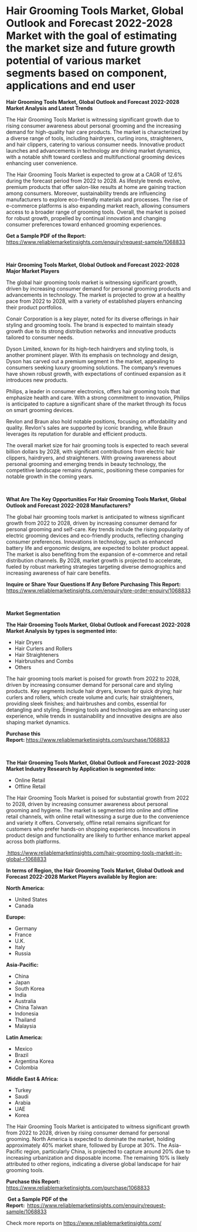 <p><h1>Hair Grooming Tools Market, Global Outlook and Forecast 2022-2028 Market with the goal of estimating the market size and future growth potential of various market segments based on component, applications and end user</h1></p><p><strong>Hair Grooming Tools Market, Global Outlook and Forecast 2022-2028 Market Analysis and Latest Trends</strong></p>
<p><p>The Hair Grooming Tools Market is witnessing significant growth due to rising consumer awareness about personal grooming and the increasing demand for high-quality hair care products. The market is characterized by a diverse range of tools, including hairdryers, curling irons, straighteners, and hair clippers, catering to various consumer needs. Innovative product launches and advancements in technology are driving market dynamics, with a notable shift toward cordless and multifunctional grooming devices enhancing user convenience.</p><p>The Hair Grooming Tools Market is expected to grow at a CAGR of 12.6% during the forecast period from 2022 to 2028. As lifestyle trends evolve, premium products that offer salon-like results at home are gaining traction among consumers. Moreover, sustainability trends are influencing manufacturers to explore eco-friendly materials and processes. The rise of e-commerce platforms is also expanding market reach, allowing consumers access to a broader range of grooming tools. Overall, the market is poised for robust growth, propelled by continual innovation and changing consumer preferences toward enhanced grooming experiences.</p></p>
<p><strong>Get a Sample PDF of the Report:&nbsp;</strong> <a href="https://www.reliablemarketinsights.com/enquiry/request-sample/1068833?utm_campaign=2933&utm_medium=2&utm_source=Github&utm_content=ia&utm_term=21032025&utm_id=hair-grooming-tools-market-global-outlook-and-forecast-2022-2028">https://www.reliablemarketinsights.com/enquiry/request-sample/1068833</a></p>
<p>&nbsp;</p>
<p><strong>Hair Grooming Tools Market, Global Outlook and Forecast 2022-2028 Major Market Players</strong></p>
<p><p>The global hair grooming tools market is witnessing significant growth, driven by increasing consumer demand for personal grooming products and advancements in technology. The market is projected to grow at a healthy pace from 2022 to 2028, with a variety of established players enhancing their product portfolios.</p><p>Conair Corporation is a key player, noted for its diverse offerings in hair styling and grooming tools. The brand is expected to maintain steady growth due to its strong distribution networks and innovative products tailored to consumer needs.</p><p>Dyson Limited, known for its high-tech hairdryers and styling tools, is another prominent player. With its emphasis on technology and design, Dyson has carved out a premium segment in the market, appealing to consumers seeking luxury grooming solutions. The company’s revenues have shown robust growth, with expectations of continued expansion as it introduces new products.</p><p>Philips, a leader in consumer electronics, offers hair grooming tools that emphasize health and care. With a strong commitment to innovation, Philips is anticipated to capture a significant share of the market through its focus on smart grooming devices.</p><p>Revlon and Braun also hold notable positions, focusing on affordability and quality. Revlon's sales are supported by iconic branding, while Braun leverages its reputation for durable and efficient products.</p><p>The overall market size for hair grooming tools is expected to reach several billion dollars by 2028, with significant contributions from electric hair clippers, hairdryers, and straighteners. With growing awareness about personal grooming and emerging trends in beauty technology, the competitive landscape remains dynamic, positioning these companies for notable growth in the coming years.</p></p>
<p>&nbsp;</p>
<p><strong>What Are The Key Opportunities For Hair Grooming Tools Market, Global Outlook and Forecast 2022-2028 Manufacturers?</strong></p>
<p><p>The global hair grooming tools market is anticipated to witness significant growth from 2022 to 2028, driven by increasing consumer demand for personal grooming and self-care. Key trends include the rising popularity of electric grooming devices and eco-friendly products, reflecting changing consumer preferences. Innovations in technology, such as enhanced battery life and ergonomic designs, are expected to bolster product appeal. The market is also benefiting from the expansion of e-commerce and retail distribution channels. By 2028, market growth is projected to accelerate, fueled by robust marketing strategies targeting diverse demographics and increasing awareness of hair care benefits.</p></p>
<p><strong>Inquire or Share Your Questions If Any Before Purchasing This Report:</strong> <a href="https://www.reliablemarketinsights.com/enquiry/pre-order-enquiry/1068833?utm_campaign=2933&utm_medium=2&utm_source=Github&utm_content=ia&utm_term=21032025&utm_id=hair-grooming-tools-market-global-outlook-and-forecast-2022-2028">https://www.reliablemarketinsights.com/enquiry/pre-order-enquiry/1068833</a></p>
<p>&nbsp;</p>
<p><strong>Market Segmentation</strong></p>
<p><strong>The Hair Grooming Tools Market, Global Outlook and Forecast 2022-2028 Market Analysis by types is segmented into:</strong></p>
<p><ul><li>Hair Dryers</li><li>Hair Curlers and Rollers</li><li>Hair Straighteners</li><li>Hairbrushes and Combs</li><li>Others</li></ul></p>
<p><p>The hair grooming tools market is poised for growth from 2022 to 2028, driven by increasing consumer demand for personal care and styling products. Key segments include hair dryers, known for quick drying; hair curlers and rollers, which create volume and curls; hair straighteners, providing sleek finishes; and hairbrushes and combs, essential for detangling and styling. Emerging tools and technologies are enhancing user experience, while trends in sustainability and innovative designs are also shaping market dynamics.</p></p>
<p><strong>Purchase this Report:&nbsp;</strong><a href="https://www.reliablemarketinsights.com/purchase/1068833?utm_campaign=2933&utm_medium=2&utm_source=Github&utm_content=ia&utm_term=21032025&utm_id=hair-grooming-tools-market-global-outlook-and-forecast-2022-2028">https://www.reliablemarketinsights.com/purchase/1068833</a></p>
<p>&nbsp;</p>
<p><strong>The Hair Grooming Tools Market, Global Outlook and Forecast 2022-2028 Market Industry Research by Application is segmented into:</strong></p>
<p><ul><li>Online Retail</li><li>Offline Retail</li></ul></p>
<p><p>The Hair Grooming Tools Market is poised for substantial growth from 2022 to 2028, driven by increasing consumer awareness about personal grooming and hygiene. The market is segmented into online and offline retail channels, with online retail witnessing a surge due to the convenience and variety it offers. Conversely, offline retail remains significant for customers who prefer hands-on shopping experiences. Innovations in product design and functionality are likely to further enhance market appeal across both platforms.</p></p>
<p><a href="https://www.reliablemarketinsights.com/hair-grooming-tools-market-in-global-r1068833?utm_campaign=2933&utm_medium=2&utm_source=Github&utm_content=ia&utm_term=21032025&utm_id=hair-grooming-tools-market-global-outlook-and-forecast-2022-2028">&nbsp;https://www.reliablemarketinsights.com/hair-grooming-tools-market-in-global-r1068833</a></p>
<p><strong>In terms of Region, the Hair Grooming Tools Market, Global Outlook and Forecast 2022-2028 Market Players available by Region are:</strong></p>
<p>
    <p> <strong> North America: </strong>
        <ul>
            <li>United States</li>
            <li>Canada</li>
        </ul>
        </p> 
    <p> <strong> Europe: </strong>
        <ul>
            <li>Germany</li>
            <li>France</li>
            <li>U.K.</li>
            <li>Italy</li>
            <li>Russia</li>
        </ul>
        </p> 
    <p> <strong> Asia-Pacific: </strong>
        <ul>
            <li>China</li>
            <li>Japan</li>
            <li>South Korea</li>
            <li>India</li>
            <li>Australia</li>
            <li>China Taiwan</li>
            <li>Indonesia</li>
            <li>Thailand</li>
            <li>Malaysia</li>
        </ul>
        </p> 
    <p> <strong> Latin America: </strong>
        <ul>
            <li>Mexico</li>
            <li>Brazil</li>
            <li>Argentina Korea</li>
            <li>Colombia</li>
        </ul>
        </p> 
    <p> <strong> Middle East & Africa: </strong>
        <ul>
            <li>Turkey</li>
            <li>Saudi</li>
            <li>Arabia</li>
            <li>UAE</li>
            <li>Korea</li>
        </ul>
    </p>
    </p>
<p><p>The Hair Grooming Tools Market is anticipated to witness significant growth from 2022 to 2028, driven by rising consumer demand for personal grooming. North America is expected to dominate the market, holding approximately 40% market share, followed by Europe at 30%. The Asia-Pacific region, particularly China, is projected to capture around 20% due to increasing urbanization and disposable income. The remaining 10% is likely attributed to other regions, indicating a diverse global landscape for hair grooming tools.</p></p>
<p><strong>Purchase this Report: </strong><a href="https://www.reliablemarketinsights.com/purchase/1068833?utm_campaign=2933&utm_medium=2&utm_source=Github&utm_content=ia&utm_term=21032025&utm_id=hair-grooming-tools-market-global-outlook-and-forecast-2022-2028">https://www.reliablemarketinsights.com/purchase/1068833</a></p>
<p>&nbsp;<strong>Get a Sample PDF of the Report:&nbsp;&nbsp;</strong><a href="https://www.reliablemarketinsights.com/enquiry/request-sample/1068833?utm_campaign=2933&utm_medium=2&utm_source=Github&utm_content=ia&utm_term=21032025&utm_id=hair-grooming-tools-market-global-outlook-and-forecast-2022-2028">https://www.reliablemarketinsights.com/enquiry/request-sample/1068833</a></p>
<p><strong></strong></p>
<p>Check more reports on <a href="https://www.reliablemarketinsights.com/?utm_campaign=2933&utm_medium=2&utm_source=Github&utm_content=ia&utm_term=21032025&utm_id=hair-grooming-tools-market-global-outlook-and-forecast-2022-2028">https://www.reliablemarketinsights.com/</a></p>